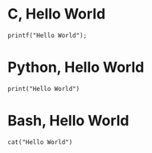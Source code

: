 # C, Hello World
	printf("Hello World");

# Python, Hello World
	print("Hello World")

# Bash, Hello World
	cat("Hello World")
